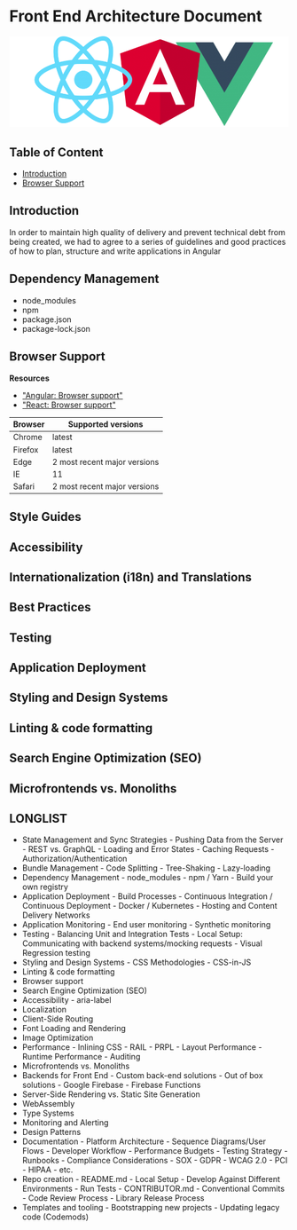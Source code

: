 # Front End Architecture Document

<img src="./assets/logo.png" width="960">

## Table of Content

- [Introduction](#Introduction)
- [Browser Support](#Browser-Support)

## Introduction

In order to maintain high quality of delivery and prevent technical debt from being created, we had to agree to a series of guidelines and good practices of how to plan, structure and write applications in Angular

## Dependency Management

- node_modules
- npm
- package.json
- package-lock.json

## Browser Support

**Resources**

- ["Angular: Browser support"](https://angular.io/guide/browser-support)
- ["React: Browser support"](https://create-react-app.dev/docs/supported-browsers-features/)

| Browser | Supported versions           |
| ------- | ---------------------------- |
| Chrome  | latest                       |
| Firefox | latest                       |
| Edge    | 2 most recent major versions |
| IE      | 11                           |
| Safari  | 2 most recent major versions |

## Style Guides

## Accessibility

## Internationalization (i18n) and Translations

## Best Practices

## Testing

## Application Deployment

## Styling and Design Systems

## Linting & code formatting

## Search Engine Optimization (SEO)

## Microfrontends vs. Monoliths

## LONGLIST

- State Management and Sync Strategies - Pushing Data from the Server - REST vs. GraphQL - Loading and Error States - Caching Requests - Authorization/Authentication
- Bundle Management - Code Splitting - Tree-Shaking - Lazy-loading
- Dependency Management - node_modules - npm / Yarn - Build your own registry
- Application Deployment - Build Processes - Continuous Integration / Continuous Deployment - Docker / Kubernetes - Hosting and Content Delivery Networks
- Application Monitoring - End user monitoring - Synthetic monitoring
- Testing - Balancing Unit and Integration Tests - Local Setup: Communicating with backend systems/mocking requests - Visual Regression testing
- Styling and Design Systems - CSS Methodologies - CSS-in-JS
- Linting & code formatting
- Browser support
- Search Engine Optimization (SEO)
- Accessibility - aria-label
- Localization
- Client-Side Routing
- Font Loading and Rendering
- Image Optimization
- Performance - Inlining CSS - RAIL - PRPL - Layout Performance - Runtime Performance - Auditing
- Microfrontends vs. Monoliths
- Backends for Front End - Custom back-end solutions - Out of box solutions - Google Firebase - Firebase Functions
- Server-Side Rendering vs. Static Site Generation
- WebAssembly
- Type Systems
- Monitoring and Alerting
- Design Patterns
- Documentation - Platform Architecture - Sequence Diagrams/User Flows - Developer Workflow - Performance Budgets - Testing Strategy - Runbooks - Compliance Considerations - SOX - GDPR - WCAG 2.0 - PCI - HIPAA - etc.
- Repo creation - README.md - Local Setup - Develop Against Different Environments - Run Tests - CONTRIBUTOR.md - Conventional Commits - Code Review Process - Library Release Process
- Templates and tooling - Bootstrapping new projects - Updating legacy code (Codemods)

